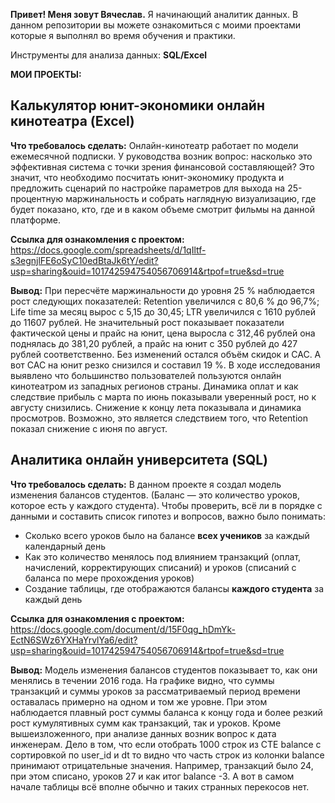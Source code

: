 
<strong>Привет! Меня зовут Вячеслав.</strong>
Я начинающий аналитик данных.
В данном репозитории вы можете ознакомиться с моими проектами которые я выполнял во время обучения и практики.

Инструменты для анализа данных: <strong>SQL/Excel</strong>

<strong>МОИ ПРОЕКТЫ:</strong>

<h2>Калькулятор юнит-экономики онлайн кинотеатра (Excel) </h2>

<strong>Что требовалось сделать:</strong>
Онлайн-кинотеатр работает по модели ежемесячной подписки. У руководства возник вопрос: насколько это эффективная система с точки зрения финансовой составляющей? 
Это значит, что необходимо посчитать юнит-экономику продукта и предложить сценарий по настройке параметров для выхода на 25-процентную маржинальность и собрать наглядную визуализацию, где будет показано, кто, где и в каком объеме смотрит фильмы на данной платформе.

<strong>Ссылка для ознакомления с проектом:</strong>
https://docs.google.com/spreadsheets/d/1qIltf-s3egnjlFE6oSyC10edBtaJk6tY/edit?usp=sharing&ouid=101742594754056706914&rtpof=true&sd=true

<strong>Вывод:</strong>
При пересчёте маржинальности до уровня 25 % наблюдается рост следующих показателей: Retention увеличился с 80,6 % до 96,7%; Life time за месяц вырос с 5,15 до 30,45; LTR увеличился с 1610 рублей до 11607 рублей. Не значительный рост показывает показатели фактической цены и прайс на юнит, цена выросла  с 312,46 рублей она поднялась до 381,20 рублей, а прайс на юнит с 350 рублей до 427 рублей соответственно. Без изменений остался объём скидок и CAC. А вот CAC на юнит резко снизился и составил 19 %.
В ходе исследования выявлено что большинство пользователей пользуются онлайн кинотеатром из западных регионов страны. Динамика оплат и как следствие прибыль с марта по июнь показывали уверенный рост, но к августу снизились. Снижение к концу лета показывала и динамика просмотров. Возможно, это является следствием того, что Retention показал снижение с июня по август.   


<h2>Аналитика онлайн университета (SQL)</h2>

<strong>Что требовалось сделать:</strong>
В данном проекте я создал модель изменения балансов студентов. (Баланс — это количество уроков, которое есть у каждого студента). 
Чтобы проверить, всё ли в порядке с  данными и составить список гипотез и вопросов, важно было понимать: 
- Сколько всего уроков было на балансе <strong>всех учеников</strong> за каждый календарный день
- Как это количество менялось под влиянием транзакций (оплат, начислений, корректирующих списаний) и уроков (списаний с баланса по мере прохождения уроков)
- Создание таблицы, где отображаются балансы <strong>каждого студента</strong> за каждый день

<strong>Ссылка для ознакомления с проектом:</strong>
https://docs.google.com/document/d/15F0qg_hDmYk-EctN6SWz6YXHaYrvlYa6/edit?usp=sharing&ouid=101742594754056706914&rtpof=true&sd=true

<strong>Вывод:</strong>
Модель изменения балансов студентов показывает то, как они менялись в течении 2016 года. На графике видно, что суммы транзакций и суммы уроков за рассматриваемый период времени оставалась примерно на одном и том же уровне. При этом наблюдается плавный рост суммы баланса к концу года и более резкий рост кумулятивных сумм как транзакций, так и уроков. 
Кроме вышеизложенного, при анализе данных возник вопрос к дата инженерам. Дело в том, что если отобрать 1000 строк из СТЕ balance с сортировкой по user_id и dt то видно что часть строк из колонки balance принимают отрицательные значения. Например, транзакций было 24, при этом списано, уроков 27 и как итог balance -3. А вот в самом начале таблицы всё вполне обычно и таких странных перекосов нет.


